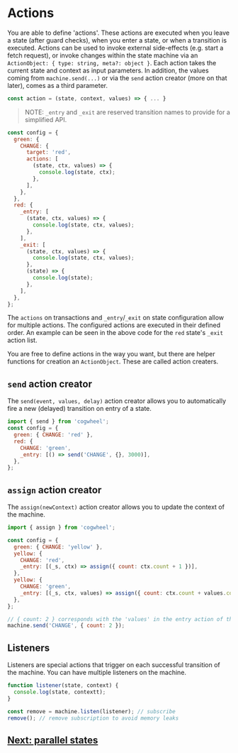 # Actions

You are able to define 'actions'. These actions are executed when you leave a state (after guard checks), when you enter a state, or when a transition is executed. Actions can be used to invoke external side-effects (e.g. start a fetch request), or invoke changes within the state machine via an `ActionObject: { type: string, meta?: object }`. Each action takes the current state and context as input parameters. In addition, the values coming from `machine.send(...)` or via the `send` action creator (more on that later), comes as a third parameter.

```js
const action = (state, context, values) => { ... }
```

> NOTE: `_entry` and `_exit` are reserved transition names to provide for a simplified API.

```js
const config = {
  green: {
    CHANGE: {
      target: 'red',
      actions: [
        (state, ctx, values) => {
          console.log(state, ctx);
        },
      ],
    },
  },
  red: {
    _entry: [
      (state, ctx, values) => {
        console.log(state, ctx, values);
      },
    ],
    _exit: [
      (state, ctx, values) => {
        console.log(state, ctx, values);
      },
      (state) => {
        console.log(state);
      },
    ],
  },
};
```

The `actions` on transactions and `_entry`/`_exit` on state configuration allow for multiple actions. The configured actions are executed in their defined order. An example can be seen in the above code for the `red` state's `_exit` action list.

You are free to define actions in the way you want, but there are helper functions for creation an `ActionObject`. These are called action creaters.

## `send` action creator

The `send(event, values, delay)` action creator allows you to automatically fire a new (delayed) transition on entry of a state.

```js
import { send } from 'cogwheel';
const config = {
  green: { CHANGE: 'red' },
  red: {
    CHANGE: 'green',
    _entry: [() => send('CHANGE', {}, 3000)],
  },
};
```

## `assign` action creator

The `assign(newContext)` action creator allows you to update the context of the machine.

```js
import { assign } from 'cogwheel';

const config = {
  green: { CHANGE: 'yellow' },
  yellow: {
    CHANGE: 'red',
    _entry: [(_s, ctx) => assign({ count: ctx.count + 1 })],
  },
  yellow: {
    CHANGE: 'green',
    _entry: [(_s, ctx, values) => assign({ count: ctx.count + values.count })],
  },
};

// { count: 2 } corresponds with the 'values' in the entry action of the red state
machine.send('CHANGE', { count: 2 });
```

## Listeners

Listeners are special actions that trigger on each successful transition of the machine. You can have multiple listeners on the machine.

```js
function listener(state, context) {
  console.log(state, contextt);
}

const remove = machine.listen(listener); // subscribe
remove(); // remove subscription to avoid memory leaks
```

## [Next: parallel states](./parallel-states.md)

